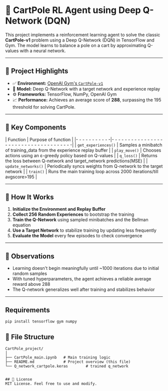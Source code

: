 # 🧠 CartPole RL Agent using Deep Q-Network (DQN)

This project implements a reinforcement learning agent to solve the classic **CartPole-v1** problem using a Deep Q-Network (DQN) in TensorFlow and Gym. The model learns to balance a pole on a cart by approximating Q-values with a neural network.

---

## 📌 Project Highlights

- ✅ **Environment:** [OpenAI Gym's `CartPole-v1`](https://www.gymlibrary.dev/environments/classic_control/cart_pole/)
- 🧠 **Model:** Deep Q-Network with a target network and experience replay
- ⚙️ **Frameworks:** TensorFlow, NumPy, OpenAI Gym
- 📈 **Performance:** Achieves an average score of **288**, surpassing the 195 threshold for solving CartPole.

---

## 🧱 Key Components

| Function            | Purpose of function                                                     |
|- - - - - - - - - - -|- - - - - - - - - - - - - - - - - - - - - - - - - - - - - - - - - - - - -|
| `get_experiences()` | Samples a minibatch of training_data from the experience replay buffer  |
| `play_move()`       | Chooses actions using an ε-greedy policy based on Q-values              |
| `q_loss()`          | Returns the loss between Q-network and target_network predictions(MSE)  |
| `update_networks()` | Periodically syncs weights from Q-network to the target network         |
| `train()`           | Runs the main training loop across 2000 iterations/till avgscore>195    |

---

## 🚀 How It Works
1. **Initialize the Environment and Replay Buffer**
2. **Collect 256 Random Experiences** to bootstrap the training
3. **Train the Q-Network** using sampled minibatches and the Bellman equation
4. **Use a Target Network** to stabilize training by updating less frequently
5. **Evaluate the Model** every few episodes to check convergence
---

## 🧪 Observations

- Learning doesn't begin meaningfully until ~1000 iterations due to initial random samples
- With tuned hyperparameters, the agent achieves a reliable average reward above 288
- The Q-network generalizes well after training and stabilizes behavior

---

## Requirements
```bash
pip install tensorflow gym numpy
```

## 📂 File Structure

```
CartPole_project/
│
├── CartPole_main.ipynb   # Main training logic
├── README.md             # Project overview (this file)
└── Q_network_cartpole.keras        # trained q_network
```
```

## 📜 License
MIT License. Feel free to use and modify.
